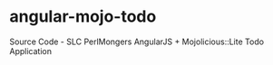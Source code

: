 angular-mojo-todo
=================

Source Code - SLC PerlMongers AngularJS + Mojolicious::Lite Todo Application
